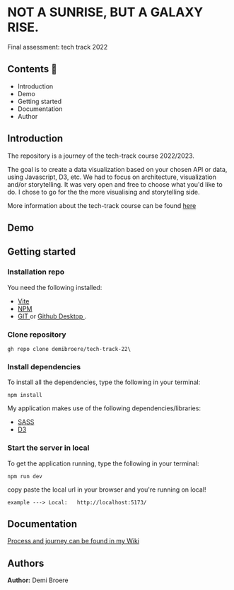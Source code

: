 # NOT A SUNRISE, BUT A GALAXY RISE.
Final assessment: tech track 2022

## Contents 🔖
- Introduction
- Demo
- Getting started
- Documentation
- Author


## Introduction
The repository is a journey of the tech-track course 2022/2023.

The goal is to create a data visualization based on your chosen API or data, using Javascript, D3, etc. We had to focus on architecture, visualization and/or storytelling. It was very open and free to choose what you'd like to do. I chose to go for the the more visualising and storytelling side. 

More information about the tech-track course can be found [ here ](https://github.com/cmda-tt/course-22-23)

## Demo

## Getting started

### Installation repo

You need the following installed:
- [ Vite ](https://vitejs.dev/)
- [ NPM ](https://docs.npmjs.com/)
- [ GIT ](https://git-scm.com/downloads) or [ Github Desktop ](https://desktop.github.com/).

### Clone repository
```
gh repo clone demibroere/tech-track-22\
```

### Install dependencies
To install all the dependencies, type the following in your terminal:

```
npm install
```

My application makes use of the following dependencies/libraries:
- [ SASS ](https://sass-lang.com/install)
- [ D3 ](https://www.npmjs.com/package/d3)

### Start the server in local
To get the application running, type the following in your terminal:

```
npm run dev
```

copy paste the local url in your browser and you're running on local!
```
example ---> Local:   http://localhost:5173/
```

## Documentation 
[ Process and journey can be found in my Wiki ](https://github.com/demibroere/tech-track-22/wiki)

## Authors 
**Author:** Demi Broere